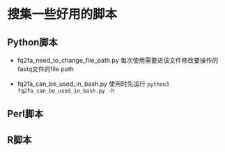 # 搜集一些好用的脚本

## Python脚本
* fq2fa_need_to_change_file_path.py
每次使用需要进该文件修改要操作的fastq文件的file path

* fq2fa_can_be_used_in_bash.py
使用时先运行 ```python3 fq2fa_can_be_used_in_bash.py -h```



## Perl脚本




## R脚本

